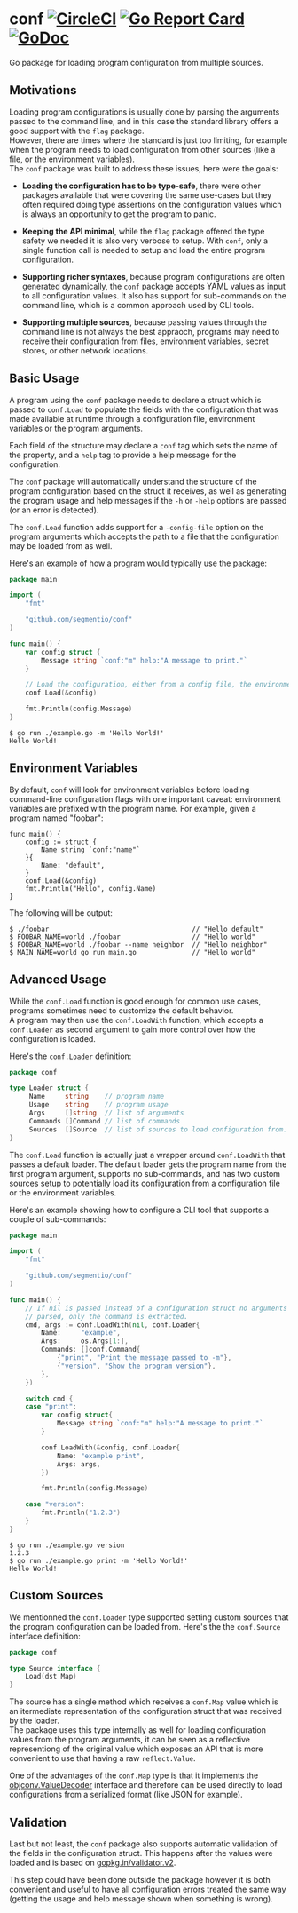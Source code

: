 # conf [![CircleCI](https://circleci.com/gh/segmentio/conf.svg?style=shield)](https://circleci.com/gh/segmentio/conf) [![Go Report Card](https://goreportcard.com/badge/github.com/segmentio/conf)](https://goreportcard.com/report/github.com/segmentio/conf) [![GoDoc](https://godoc.org/github.com/segmentio/conf?status.svg)](https://godoc.org/github.com/segmentio/conf)
Go package for loading program configuration from multiple sources.

Motivations
-----------

Loading program configurations is usually done by parsing the arguments passed
to the command line, and in this case the standard library offers a good support
with the `flag` package.  
However, there are times where the standard is just too limiting, for example
when the program needs to load configuration from other sources (like a file, or
the environment variables).  
The `conf` package was built to address these issues, here were the goals:

- **Loading the configuration has to be type-safe**, there were other packages
available that were covering the same use-cases but they often required doing
type assertions on the configuration values which is always an opportunity to
get the program to panic.

- **Keeping the API minimal**, while the `flag` package offered the type safety
we needed it is also very verbose to setup. With `conf`, only a single function
call is needed to setup and load the entire program configuration.

- **Supporting richer syntaxes**, because program configurations are often
generated dynamically, the `conf` package accepts YAML values as input to all
configuration values. It also has support for sub-commands on the command line,
which is a common approach used by CLI tools.

- **Supporting multiple sources**, because passing values through the command
line is not always the best appraoch, programs may need to receive their
configuration from files, environment variables, secret stores, or other network
locations.

Basic Usage
-----------

A program using the `conf` package needs to declare a struct which is passed to
`conf.Load` to populate the fields with the configuration that was made
available at runtime through a configuration file, environment variables or the
program arguments.

Each field of the structure may declare a `conf` tag which sets the name of the
property, and a `help` tag to provide a help message for the configuration.

The `conf` package will automatically understand the structure of the program
configuration based on the struct it receives, as well as generating the program
usage and help messages if the `-h` or `-help` options are passed (or an error
is detected).

The `conf.Load` function adds support for a `-config-file` option on the program
arguments which accepts the path to a file that the configuration may be loaded
from as well.

Here's an example of how a program would typically use the package:
```go
package main

import (
    "fmt"

    "github.com/segmentio/conf"
)

func main() {
    var config struct {
        Message string `conf:"m" help:"A message to print."`
    }

    // Load the configuration, either from a config file, the environment or the program arguments.
    conf.Load(&config)

    fmt.Println(config.Message)
}
```
```
$ go run ./example.go -m 'Hello World!'
Hello World!
```

Environment Variables
---------------------

By default, `conf` will look for environment variables before loading command-line configuration flags with one important caveat: environment variables are prefixed with the program name. For example, given a program named "foobar":

```
func main() {
	config := struct {
		Name string `conf:"name"`
	}{
		Name: "default",
	}
	conf.Load(&config)
	fmt.Println("Hello", config.Name)
}
```

The following will be output:

```
$ ./foobar                                    // "Hello default"
$ FOOBAR_NAME=world ./foobar                  // "Hello world"
$ FOOBAR_NAME=world ./foobar --name neighbor  // "Hello neighbor"
$ MAIN_NAME=world go run main.go              // "Hello world"
```

Advanced Usage
--------------

While the `conf.Load` function is good enough for common use cases, programs
sometimes need to customize the default behavior.  
A program may then use the `conf.LoadWith` function, which accepts a
`conf.Loader` as second argument to gain more control over how the configuration
is loaded.

Here's the `conf.Loader` definition:
```go
package conf

type Loader struct {
     Name     string    // program name
     Usage    string    // program usage
     Args     []string  // list of arguments
     Commands []Command // list of commands
     Sources  []Source  // list of sources to load configuration from.
}
```

The `conf.Load` function is actually just a wrapper around `conf.LoadWith` that
passes a default loader. The default loader gets the program name from the first
program argument, supports no sub-commands, and has two custom sources setup to
potentially load its configuration from a configuration file or the environment
variables.

Here's an example showing how to configure a CLI tool that supports a couple of
sub-commands:
```go
package main

import (
    "fmt"

    "github.com/segmentio/conf"
)

func main() {
    // If nil is passed instead of a configuration struct no arguments are
    // parsed, only the command is extracted.
    cmd, args := conf.LoadWith(nil, conf.Loader{
        Name:     "example",
        Args:     os.Args[1:],
        Commands: []conf.Command{
            {"print", "Print the message passed to -m"},
            {"version", "Show the program version"},
        },
    })

    switch cmd {
    case "print":
        var config struct{
            Message string `conf:"m" help:"A message to print."`
        }

        conf.LoadWith(&config, conf.Loader{
            Name: "example print",
            Args: args,
        })

        fmt.Println(config.Message)

    case "version":
        fmt.Println("1.2.3")
    }
}
```
```
$ go run ./example.go version
1.2.3
$ go run ./example.go print -m 'Hello World!'
Hello World!
```

Custom Sources
--------------

We mentionned the `conf.Loader` type supported setting custom sources that the
program configuration can be loaded from. Here's the the `conf.Source` interface
definition:
```go
package conf

type Source interface {
    Load(dst Map)
}
```

The source has a single method which receives a `conf.Map` value which is an
itermediate representation of the configuration struct that was received by the
loader.  
The package uses this type internally as well for loading configuration values
from the program arguments, it can be seen as a reflective representiong of the
original value which exposes an API that is more convenient to use that having
a raw `reflect.Value`.

One of the advantages of the `conf.Map` type is that it implements the
[objconv.ValueDecoder](https://godoc.org/github.com/segmentio/objconv#ValueDecoder)
interface and therefore can be used directly to load configurations from a
serialized format (like JSON for example).

Validation
----------

Last but not least, the `conf` package also supports automatic validation of the
fields in the configuration struct. This happens after the values were loaded
and is based on [gopkg.in/validator.v2](https://godoc.org/gopkg.in/validator.v2).

This step could have been done outside the package however it is both convenient
and useful to have all configuration errors treated the same way (getting the
usage and help message shown when something is wrong).
